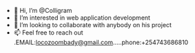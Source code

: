 - 👋 Hi, I’m @Colligram
- 👀 I’m interested in web application development
- 💞️ I’m looking to collaborate with anybody on his project
- 📫 Feel free to reach out .EMAIL:locozoombady@gmail.com.....phone:+254743686810

<!---
Colligram/Colligram is a ✨ special ✨ repository because its `README.md` (this file) appears on your GitHub profile.
You can click the Preview link to take a look at your changes.
--->
